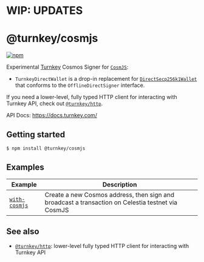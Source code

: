 # WIP: UPDATES

# @turnkey/cosmjs

[![npm](https://img.shields.io/npm/v/@turnkey/cosmjs?color=%234C48FF)](https://www.npmjs.com/package/@turnkey/cosmjs)

Experimental [Turnkey](https://turnkey.com) Cosmos Signer for [`CosmJS`](https://github.com/cosmos/cosmjs):

- `TurnkeyDirectWallet` is a drop-in replacement for [`DirectSecp256k1Wallet`](https://github.com/cosmos/cosmjs/blob/e8e65aa0c145616ccb58625c32bffe08b46ff574/packages/proto-signing/src/directsecp256k1wallet.ts#LL14C14-L14C35) that conforms to the `OfflineDirectSigner` interface.

If you need a lower-level, fully typed HTTP client for interacting with Turnkey API, check out [`@turnkey/http`](/packages/http/).

API Docs: https://docs.turnkey.com/

## Getting started

```bash
$ npm install @turnkey/cosmjs
```

## Examples

| Example                                 | Description                                                                                       |
| --------------------------------------- | ------------------------------------------------------------------------------------------------- |
| [`with-cosmjs`](/examples/with-cosmjs/) | Create a new Cosmos address, then sign and broadcast a transaction on Celestia testnet via CosmJS |

## See also

- [`@turnkey/http`](/packages/http/): lower-level fully typed HTTP client for interacting with Turnkey API
